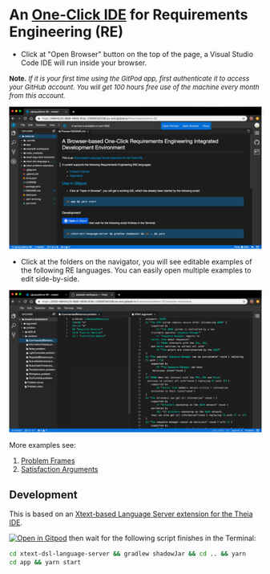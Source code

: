 # An [One-Click IDE](https://gitpod.io#snapshot/96178943-ced5-4aa9-ad96-dee0131c8772) for Requirements Engineering (RE)

* Click at "Open Browser" button on the top of the page, 
  a Visual Studio Code IDE will run inside your browser. 

<font size="2"><b>Note.</b> <i>If it is your first time using the GitPod app, first authenticate it to access your GitHub account. You will get 100 hours free use of the machine every month from this account.</i></font>

![Initial screen](doc/screenshot-click.png)

* Click at the folders on the navigator, you will see editable examples of the following RE languages. You can easily open multiple examples to edit side-by-side.

![Usage](doc/screenshot-use.png)

More examples see:

1. [Problem Frames](example-workspace/problem)
1. [Satisfaction Arguments](example-workspace/argument)

## Development

This is based on an [Xtext-based Language Server extension for the Theia IDE](https://github.com/theia-ide/theia-xtext).

[![Open in Gitpod](https://gitpod.io/button/open-in-gitpod.svg)](https://gitpod.io/#https://github.com/yijunyu/demo-RE)
then wait for the following script finishes in the Terminal:
```bash
cd xtext-dsl-language-server && gradlew shadowJar && cd .. && yarn
cd app && yarn start
```
